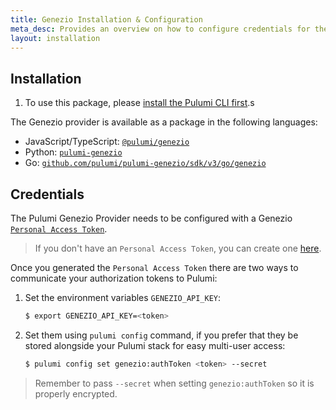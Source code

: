 ```yaml
---
title: Genezio Installation & Configuration
meta_desc: Provides an overview on how to configure credentials for the Pulumi Genezio Provider.
layout: installation
---
```


## Installation

1. To use this package, please [install the Pulumi CLI first](https://www.pulumi.com/docs/get-started/install/).s

The Genezio provider is available as a package in the following languages:

* JavaScript/TypeScript: [`@pulumi/genezio`](https://www.npmjs.com/package/@pulumi/genezio)
* Python: [`pulumi-genezio`](https://pypi.org/project/pulumi-genezio/)
* Go: [`github.com/pulumi/pulumi-genezio/sdk/v3/go/genezio`](https://github.com/pulumi/pulumi-genezio)

## Credentials

The Pulumi Genezio Provider needs to be configured with a Genezio [`Personal Access Token`](https://app.genez.io/settings/tokens).

> If you don't have an `Personal Access Token`, you can create one [here](https://app.genez.io/settings/tokens).

Once you generated the `Personal Access Token` there are two ways to communicate your authorization tokens to Pulumi:

1. Set the environment variables `GENEZIO_API_KEY`:

    ```bash
    $ export GENEZIO_API_KEY=<token>
    ```

2. Set them using `pulumi config` command, if you prefer that they be stored alongside your Pulumi stack for easy multi-user access:

    ```bash
    $ pulumi config set genezio:authToken <token> --secret
    ```

> Remember to pass `--secret` when setting `genezio:authToken` so it is properly encrypted.
